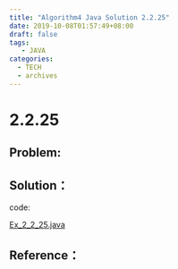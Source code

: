 ```yaml
---
title: "Algorithm4 Java Solution 2.2.25"
date: 2019-10-08T01:57:49+08:00
draft: false
tags:
   - JAVA
categories:
  - TECH
  - archives
---
```



# 2.2.25

## Problem:


## Solution：

code:

[Ex_2_2_25.java](./Ex_2_2_25.java)


## Reference：


